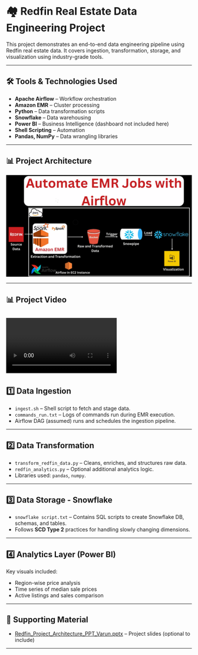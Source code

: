 # 🏘️ Redfin Real Estate Data Engineering Project

This project demonstrates an end-to-end data engineering pipeline using Redfin real estate data. It covers ingestion, transformation, storage, and visualization using industry-grade tools.

---

## 🛠️ Tools & Technologies Used

- **Apache Airflow** – Workflow orchestration
- **Amazon EMR** – Cluster processing
- **Python** – Data transformation scripts
- **Snowflake** – Data warehousing
- **Power BI** – Business Intelligence (dashboard not included here)
- **Shell Scripting** – Automation
- **Pandas, NumPy** – Data wrangling libraries

---

## 📊 Project Architecture

![Architecture Diagram](project%20architecture.png)

---

## 📊 Project Video
![Project Video](redfin_data_analysis.MP4)
---

## 1️⃣ Data Ingestion

- `ingest.sh` – Shell script to fetch and stage data.
- `commands_run.txt` – Logs of commands run during EMR execution.
- Airflow DAG (assumed) runs and schedules the ingestion pipeline.

---

## 2️⃣ Data Transformation

- `transform_redfin_data.py` – Cleans, enriches, and structures raw data.
- `redfin_analytics.py` – Optional additional analytics logic.
- Libraries used: `pandas`, `numpy`.

---

## 3️⃣ Data Storage - Snowflake

- `snowflake script.txt` – Contains SQL scripts to create Snowflake DB, schemas, and tables.
- Follows **SCD Type 2** practices for handling slowly changing dimensions.

---

## 4️⃣ Analytics Layer (Power BI)



Key visuals included:
- Region-wise price analysis  
- Time series of median sale prices  
- Active listings and sales comparison  

---

## 📎 Supporting Material

- [Redfin_Project_Architecture_PPT_Varun.pptx](Redfin_Project_Architecture_PPT_Varun.pptx) – Project slides (optional to include)

---


